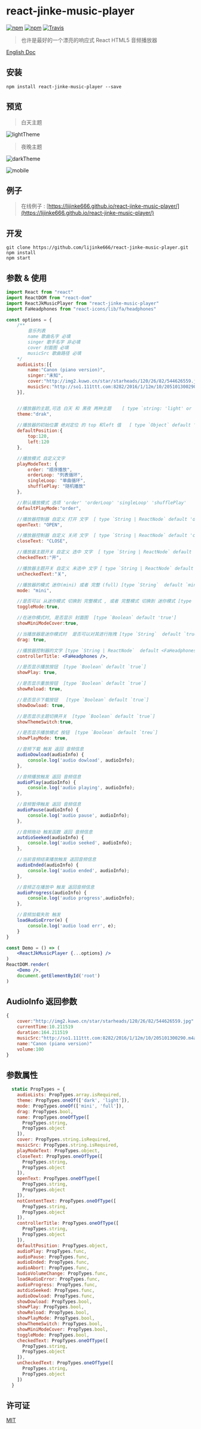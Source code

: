 # react-jinke-music-player
[![npm](https://img.shields.io/npm/dm/localeval.svg)](https://www.npmjs.com/package/react-jinke-music-player)
[![npm](https://img.shields.io/npm/l/express.svg)](https://www.npmjs.com/package/react-jinke-music-player)
[![Travis](https://img.shields.io/travis/rust-lang/rust.svg)](https://www.npmjs.com/package/react-jinke-music-player)
> 也许是最好的一个漂亮的响应式 React HTML5 音频播放器


[English Doc](https://github.com/lijinke666/react-jinke-music-player/blob/master/README.md)

## 安装
```
npm install react-jinke-music-player --save
```

## 预览


> 白天主题 <br/>

![lightTheme](https://github.com/lijinke666/react-jinke-music-player/blob/master/assets/light-theme.png)


> 夜晚主题  <br/>

![darkTheme](https://github.com/lijinke666/react-jinke-music-player/blob/master/assets/dark-theme.png)


![mobile](https://github.com/lijinke666/react-jinke-music-player/blob/master/assets/mobile.jpg)

## 例子
> 在线例子 :  [https://lijinke666.github.io/react-jinke-music-player/](https://lijinke666.github.io/react-jinke-music-player/)


## 开发
```
git clone https://github.com/lijinke666/react-jinke-music-player.git
npm install
npm start
```

## 参数 & 使用

```jsx
import React from "react"
import ReactDOM from "react-dom"
import ReactJkMusicPlayer from "react-jinke-music-player"
import FaHeadphones from "react-icons/lib/fa/headphones"

const options = {
    /**
        音乐列表
        name 歌曲名字 必填
        singer 歌手名字 非必填
        cover 封面图 必填
        musicSrc 歌曲路径 必填
    */
    audioLists:[{
        name:"Canon (piano version)",
        singer:"未知",
        cover:"http://img2.kuwo.cn/star/starheads/120/26/82/544626559.jpg",
        musicSrc:"http://so1.111ttt.com:8282/2016/1/12m/10/205101300290.m4a?tflag=1502850639&pin=13888f2d75f5f6229a8a3e818f09d195&ip=118.116.109.58#.mp3"
    }],


    //播放器的主题,可选 白天 和 黑夜 两种主题    [ type `string: 'light' or 'drak'  ` default 'drak' ]
    theme:"drak",
    
    //播放器的初始位置 绝对定位 的 top 和left 值   [ type `Object` default '{top:0,left:0}' ]
    defaultPosition:{
        top:120,
        left:120
    },

    //播放模式 自定义文字
    playModeText: {
        order: "顺序播放",
        orderLoop: "列表循环",
        singleLoop: "单曲循环",
        shufflePlay: "随机播放"
    },

    //默认播放模式 选项 'order' 'orderLoop' 'singleLoop' 'shufflePlay'
    defaultPlayMode:"order",

    //播放器控制器 自定义 打开 文字  [ type `String | ReactNode` default 'open']
    openText: "OPEN",

    //播放器控制器 自定义 关闭 文字  [ type `String | ReactNode` default 'close']
    closeText: "CLOSE",

    //播放器主题开关 自定义 选中 文字  [ type `String | ReactNode` default '-']
    checkedText:"开",

    //播放器主题开关 自定义 未选中 文字 [ type `String | ReactNode` default '-']
    unCheckedText:"关",

    //播放器的模式 迷你(mini) 或者 完整 (full) [type `String`  default `mini`]  
    mode: "mini",

    //是否可以 从迷你模式 切换到 完整模式 , 或者 完整模式 切换到 迷你模式 [type `String` default 'true']
    toggleMode:true,

    //在迷你模式时, 是否显示 封面图  [type `Boolean` default 'true']
    showMiniModeCover:true,

    //当播放器是迷你模式时  是否可以对其进行拖拽 [type `String`  default `true`]
    drag: true,

    //播放器控制器的文字 [type `String | ReactNode`  default <FaHeadphones/>]
    controllerTitle: <FaHeadphones />,

    //是否显示播放按钮  [type `Boolean` default `true`]
    showPlay: true,

    //是否显示重放按钮  [type `Boolean` default `true`]
    showReload: true,

    //是否显示下载按钮   [type `Boolean` default `true`]
    showDowload: true,

    //是否显示主题切换开关  [type `Boolean` default `true`]
    showThemeSwitch:true,

    //是否显示播放模式 按钮  [type `Boolean` default `treu`]
    showPlayMode: true,

    //音频下载 触发 返回 音频信息
    audioDowload(audioInfo) {
        console.log('audio dowload', audioInfo);
    },

    //音频播放触发 返回 音频信息
    audioPlay(audioInfo) {
        console.log('audio playing', audioInfo);
    },

    //音频暂停触发 返回 音频信息
    audioPause(audioInfo) {
        console.log('audio pause', audioInfo);
    },

    //音频拖动 触发函数 返回 音频信息
    autdioSeeked(audioInfo) {
        console.log('audio seeked', audioInfo);
    },

    //当前音频结束播放触发 返回音频信息
    audioEnded(audioInfo) {
        console.log('audio ended', audioInfo);
    },

    //音频正在播放中 触发 返回音频信息
    audioProgress(audioInfo) {
        console.log('audio progress',audioInfo);
    },

    //音频加载失败 触发
    loadAudioError(e) {
        console.log('audio load err', e);
    }
}

const Demo = () => (
    <ReactJkMusicPlayer {...options} />
)
ReactDOM.render(
    <Demo />,
    document.getElementById('root')
)


```

## AudioInfo 返回参数
```js
{
    cover:"http://img2.kuwo.cn/star/starheads/120/26/82/544626559.jpg"   //封面图
    currentTime:10.211519                                                //当前播放时长
    duration:164.211519                                                  //歌曲总时长
    musicSrc:"http://so1.111ttt.com:8282/2016/1/12m/10/205101300290.m4a?  tflag=1502850639pin=13888f2d75f5f6229a8a3e818f09d195&ip=118.116.109.58#.mp3" //歌曲链接
    name:"Canon (piano version)"                                                //歌曲名
    volume:100                                                                  //当前音量
}
```

## 参数属性

```jsx
  static PropTypes = {
    audioLists: PropTypes.array.isRequired,
    theme: PropTypes.oneOf(['dark', 'light']),
    mode: PropTypes.oneOf(['mini', 'full']),
    drag: PropTypes.bool,
    name: PropTypes.oneOfType([
      PropTypes.string,
      PropTypes.object
    ]),
    cover: PropTypes.string.isRequired,
    musicSrc: PropTypes.string.isRequired,
    playModeText: PropTypes.object,
    closeText: PropTypes.oneOfType([
      PropTypes.string,
      PropTypes.object
    ]),
    openText: PropTypes.oneOfType([
      PropTypes.string,
      PropTypes.object
    ]),
    notContentText: PropTypes.oneOfType([
      PropTypes.string,
      PropTypes.object
    ]),
    controllerTitle: PropTypes.oneOfType([
      PropTypes.string,
      PropTypes.object
    ]),
    defaultPosition: PropTypes.object,
    audioPlay: PropTypes.func,
    audioPause: PropTypes.func,
    audioEnded: PropTypes.func,
    audioAbort: PropTypes.func,
    audioVolumeChange: PropTypes.func,
    loadAudioError: PropTypes.func,
    audioProgress: PropTypes.func,
    autdioSeeked: PropTypes.func,
    audioDowload: PropTypes.func,
    showDowload: PropTypes.bool,
    showPlay: PropTypes.bool,
    showReload: PropTypes.bool,
    showPlayMode: PropTypes.bool,
    showThemeSwitch: PropTypes.bool,
    showMiniModeCover: PropTypes.bool,
    toggleMode: PropTypes.bool,
    checkedText: PropTypes.oneOfType([
      PropTypes.string,
      PropTypes.object
    ]),
    unCheckedText: PropTypes.oneOfType([
      PropTypes.string,
      PropTypes.object
    ])
  }
```


## 许可证
[MIT](https://github.com/lijinke666/react-jinke-music-player/blob/master/LICENCE)
